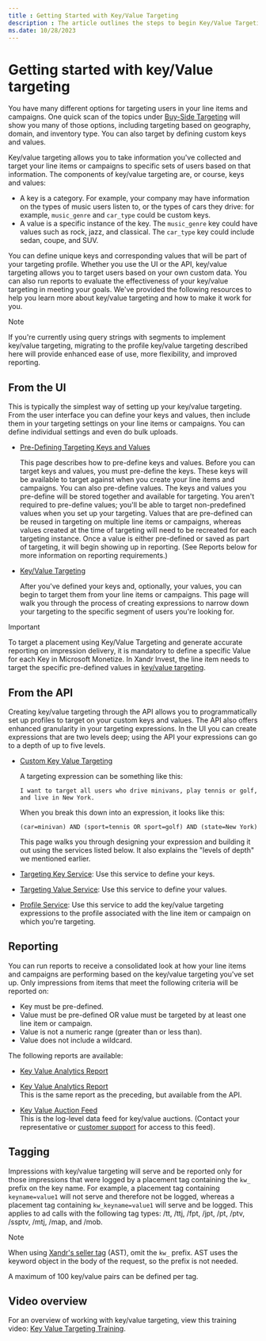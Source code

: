 ```yaml
---
title : Getting Started with Key/Value Targeting
description : The article outlines the steps to begin Key/Value Targeting.
ms.date: 10/28/2023
---
```


# Getting started with key/Value targeting

You have many different options for targeting users in your line items and campaigns. One quick scan of the topics under [Buy-Side Targeting](buy-side-targeting.md)
will show you many of those options, including targeting based on geography, domain, and inventory type. You can also target by defining custom keys and values.

Key/value targeting allows you to take information you've collected and target your line items or campaigns to specific sets of users based on that information. The components of key/value targeting are, or course, keys and values:

- A key is a category. For example, your company may have information on the types of music users listen to, or the types of cars they drive: for example, `music_genre` and `car_type` could be custom keys.
- A value is a specific instance of the key. The `music_genre` key could have values such as rock, jazz, and classical. The `car_type` key could include sedan, coupe, and SUV.

You can define unique keys and corresponding values that will be part of your targeting profile. Whether you use the UI or the API, key/value targeting allows you to target users based on your own custom data. You can also run reports to evaluate the effectiveness of your key/value targeting in meeting your goals. We've provided the
following resources to help you learn more about key/value targeting and how to make it work for you.

> [!NOTE]
> If you're currently using query strings with segments to implement key/value targeting, migrating to the profile key/value targeting described here will provide enhanced ease of use, more flexibility, and improved reporting.

## From the UI

This is typically the simplest way of setting up your key/value targeting. From the user interface you can define your keys and values, then include them in your targeting settings on your line items or campaigns. You can define individual settings and even do bulk uploads.

- [Pre-Defining Targeting Keys and Values](pre-defining-targeting-keys-and-values.md)  

  This page describes how to pre-define keys and values. Before you can target keys and values, you must pre-define the keys. These keys will be available to target against when you create your line items and campaigns. You can also pre-define values. The keys and values you pre-define will be stored together and available for targeting. You
  aren't required to pre-define values; you'll be able to target non-predefined values when you set up your targeting. Values that are pre-defined can be reused in targeting on multiple line items or campaigns, whereas values created at the time of targeting will need to be recreated for each targeting instance. Once a value is either
  pre-defined or saved as part of targeting, it will begin showing up in reporting. (See Reports below for more information on reporting requirements.)

- [Key/Value Targeting](key-value-targeting.md)

  After you've defined your keys and, optionally, your values, you can begin to target them from your line items or campaigns. This page will walk you through the process of creating expressions to narrow down your targeting to the specific segment of users you're looking for.

> [!IMPORTANT]
> To target a placement using Key/Value Targeting and generate accurate reporting on impression delivery, it is mandatory to define a specific Value for each Key in
> Microsoft Monetize. In Xandr Invest, the line item needs to target the specific pre-defined values in [key/value targeting](key-value-targeting.md).

## From the API

Creating key/value targeting through the API allows you to programmatically set up profiles to target on your custom keys and values. The API also offers enhanced granularity in your targeting expressions. In the UI you can create expressions that are two levels deep; using the API your expressions can
go to a depth of up to five levels.

- [Custom Key Value Targeting](../digital-platform-api/custom-key-value-targeting.md)
  
  A targeting expression can be something like this:

  ```
  I want to target all users who drive minivans, play tennis or golf, and live in New York. 
  ```

  When you break this down into an expression, it looks like this:

  ```
  (car=minivan) AND (sport=tennis OR sport=golf) AND (state=New York) 
  ```

  This page walks you through designing your expression and building it out using the services listed below. It also explains the "levels of depth" we mentioned earlier.

- [Targeting Key Service](../digital-platform-api/targeting-key-service.md): Use this service to define your keys.

- [Targeting Value Service](../digital-platform-api/targeting-value-service.md): Use this service to define your values.

- [Profile Service](../digital-platform-api/profile-service.md): Use this service to add the key/value targeting expressions to the profile associated with the line item or
  campaign on which you're targeting.

## Reporting

You can run reports to receive a consolidated look at how your line items and campaigns are performing based on the key/value targeting you've set up. Only impressions from items that meet the following criteria will be reported on:

- Key must be pre-defined.
- Value must be pre-defined OR value must be targeted by at least one line item or campaign.
- Value is not a numeric range (greater than or less than).
- Value does not include a wildcard.

The following reports are available:

- [Key Value Analytics Report](key-value-analytics-report.md)
- [Key Value Analytics Report](../digital-platform-api/key-value-analytics-report.md)  
  This is the same report as the preceding, but available from the API.

- [Key Value Auction Feed](../log-level-data/key-value-auction-feed.md)  
  This is the log-level data feed for key/value auctions. (Contact your representative or [customer support](https://help.xandr.com) for access to this feed).

## Tagging

Impressions with key/value targeting will serve and be reported only for those impressions that were logged by a placement tag containing the `kw_` prefix on the key name. For example, a placement tag containing `keyname=value1` will not serve and therefore not be logged, whereas a placement tag containing `kw_keyname=value1` will serve and be logged.
This applies to ad calls with the following tag types: /tt, /ttj, /fpt, /jpt, /pt, /ptv, /ssptv, /mtj, /map, and /mob.

> [!NOTE]
> When using [Xandr's seller tag](seller-tag/seller-tag/seller-tag.md) (AST), omit the `kw_` prefix. AST uses the keyword object in the body of the request, so the prefix is not needed.

A maximum of 100 key/value pairs can be defined per tag.

## Video overview

For an overview of working with key/value targeting, view this training video: [Key Value Targeting Training](https://player.vimeo.com/video/212810941).